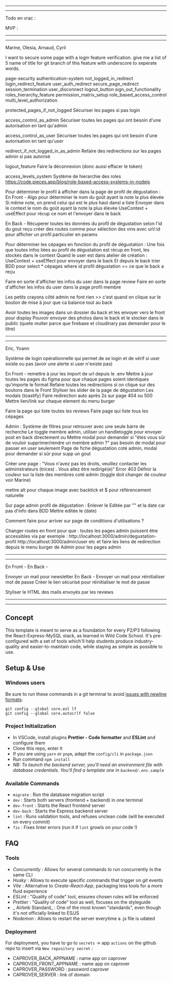 -------------------------------------------------------------------------------------------------------------------------------
-------------------------------------------------------------------------------------------------------------------------------


Todo en vrac :

MVP :

-------------------------------------------------------------------------------------
-------------------------------------------------------------------------------------

Marine, Olesia, Arnaud, Cyril

I want to secure some page with a login feature verification.
give me a list of 5 name of title for git branch of this feature with underscore to seperate words.


page-security
authentication-system
not_logged_in_redirect
login_redirect_feature
user_auth_redirect
secure_page_redirect
session_termination
user_disconnect
logout_button
sign_out_functionality
roles_hierarchy_feature
permission_matrix_setup
role_based_access_control
multi_level_authorization





protected_pages_if_not_logged
Sécuriser les pages si pas login


access_control_as_admin
Sécuriser toutes les pages qui ont besoin d'une autorisation en tant qu'admin


access_control_as_user
Sécuriser toutes les pages qui ont besoin d'une autorisation en tant qu'user


redirect_if_not_logged_in_as_admin
Refaire des redirections sur les pages admin si pas autorisé


logout_feature
Faire la déconnexion (donc aussi effacer le token)


access_levels_system
Système de hierarchie des roles
https://code.pieces.app/blog/role-based-access-systems-in-nodejs






Pour déterminer le profil à afficher dans la page de profil de dégustation :
En Front - 
Algo pour déterminer le nom du goût ayant la note la plus élevée
Si même note, on prend celui qui est le plus haut dansl a liste
Envoyer dans le context le nom du goût ayant la note la plus élevée
UseContext + useEffect pour récup ce nom et l'envoyer dans le back

En Back - 
Récuperer toutes les données du profil de dégustation selon l'id du gout reçu
créer des routes comme pour sélection des vins avec url/:id pour afficher un profil particulier en params



Pour déterminer les cépages en fonction du profil de dégustation :
Une fois que toutes infos liées au profil de dégustation est récup en front, les stockés dans le context
Quand le user est dans atelier de création :
UseContext + useEffect pour envoyer dans le back
Et depuis le back trier BDD pour select * cépages where id profil dégustation == ce que le back a reçu



Faire en sorte d'afficher les infos du user dans la page review 
Faire en sorte d'afficher les infos du user dans la page profil membre


Les petits crayons côté admin ne font rien >> c'est quand on clique sur le bouton de mise à jour que ca balance tout au back


Avoir toutes les images dans un dossier du back et les envoyer vers le front pour display
Pouvoir envoyer des photos dans le back et le stocker dans le public (quete multer parce que firebase et cloudinary pas demander pour le titre)






-------------------------------------------------------------------------------------
-------------------------------------------------------------------------------------


Eric, Yoann

Système de login opérationnelle qui permet de se login et de vérif si user existe ou pas (avoir une alerte si user n'existe pas)

En Front - remettre à jour les import de url depuis le .env
Mettre à jour toutes les pages du figma pour que chaque pages soient identiques qu'importe le format
Refaire toutes les redirections si on clique sur des boutons dans le Front
Styliser les slider de la page de dégustation
Les modals (toastify)
Faire redirection auto après 2s sur page 404 ou 500
Mettre lien/link sur chaque element du menu burger

Faire la page qui liste toutes les reviews
Faire page qui liste tous les cépages


Admin :
Système de filtres pour retrouver avec une seule barre de recherche
Le toggle membre admin, utiliser un handletoggle pour envoyer post en back directement
ou
Mettre modal pour demander si "êtes vous sûr de vouloir supprimer/rendre un membre admin ?" pas besoin de modal pour passer en user seulement
Page de fiche dégustation coté admin, modal pour demander si sûr pour supp un gout




Créer une page : "Vous n'avez pas les droits, veuillez contacter les administrateurs (trices) . Vous allez être redirigé(e)" Error 403
Définir la couleur sur la liste des membres coté admin (toggle doit changer de couleur voir Marine)

mettre alt pour chaque image avec backtick et $ pour référencement naturelle


Sur page admin profil de dégustation :
Enlever le Editée par "" et la date car pas d'info dans BDD
Mettre editée le (date)

Comment faire pour arriver sur page de conditions d'utilisations ?



Changer routes en front pour que :
toutes les pages admin puissent être accessibles via par exemple :
http://localhost:3000/admin/degustation-profil
http://localhost:3000/admin/user
etc
et faire les liens de redirection depuis le menu burger de Admin pour les pages admin


-------------------------------------------------------------------------------------
-------------------------------------------------------------------------------------



En Front - 
En Back - 

Envoyer un mail pour newsletter
En Back - Envoyer un mail pour réinitialiser mot de passe 
Créer le lien sécurisé pour réinitialiser le mot de passe


Styliser le HTML des mails envoyés par les reviews




-------------------------------------------------------------------------------------------------------------------------------
-------------------------------------------------------------------------------------------------------------------------------





## Concept

This template is meant to serve as a foundation for every P2/P3 following the React-Express-MySQL stack, as learned in Wild Code School.
It's pre-configured with a set of tools which'll help students produce industry-quality and easier-to-maintain code, while staying as simple as possible to use.

## Setup & Use

### Windows users

Be sure to run these commands in a git terminal to avoid [issues with newline formats](https://en.wikipedia.org/wiki/Newline#Issues_with_different_newline_formats):

```
git config --global core.eol lf
git config --global core.autocrlf false
```

### Project Initialization

- In VSCode, install plugins **Prettier - Code formatter** and **ESLint** and configure them
- Clone this repo, enter it
- If you are using `yarn` or `pnpm`, adapt the `config/cli` in `package.json`
- Run command `npm install`
- _NB: To launch the backend server, you'll need an environment file with database credentials. You'll find a template one in `backend/.env.sample`_

### Available Commands

- `migrate` : Run the database migration script
- `dev` : Starts both servers (frontend + backend) in one terminal
- `dev-front` : Starts the React frontend server
- `dev-back` : Starts the Express backend server
- `lint` : Runs validation tools, and refuses unclean code (will be executed on every _commit_)
- `fix` : Fixes linter errors (run it if `lint` growls on your code !)

## FAQ

### Tools

- _Concurrently_ : Allows for several commands to run concurrently in the same CLI
- _Husky_ : Allows to execute specific commands that trigger on _git_ events
- _Vite_ : Alternative to _Create-React-App_, packaging less tools for a more fluid experience
- _ESLint_ : "Quality of code" tool, ensures chosen rules will be enforced
- _Prettier_ : "Quality of code" tool as well, focuses on the styleguide
- _ Airbnb Standard_ : One of the most known "standards", even though it's not officially linked to ES/JS
- _Nodemon_ : Allows to restart the server everytime a .js file is udated

### Deployment

For deployment, you have to go to `secrets` → app `actions` on the github repo to insert via `New repository secret` :

- CAPROVER_BACK_APPNAME : name app on caprover
- CAPROVER_FRONT_APPNAME : name app on caprover
- CAPROVER_PASSWORD : password caprover
- CAPROVER_SERVER : link of domain
